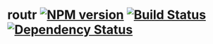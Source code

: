 # routr [![NPM version](https://badge.fury.io/js/routr.png)](http://badge.fury.io/js/routr) [![Build Status](https://travis-ci.org/kaelzhang/node-routr.png?branch=master)](https://travis-ci.org/kaelzhang/node-routr) [![Dependency Status](https://gemnasium.com/kaelzhang/node-routr.png)](https://gemnasium.com/kaelzhang/node-routr)